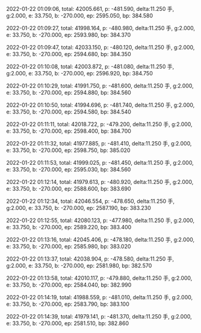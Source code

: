 2022-01-22 01:09:06, total: 42005.661, p: -481.590, delta:11.250 手, g:2.000, e: 33.750, b: -270.000, ep: 2595.050, bp: 384.580

2022-01-22 01:09:27, total: 41998.164, p: -480.980, delta:11.250 手, g:2.000, e: 33.750, b: -270.000, ep: 2593.980, bp: 384.370

2022-01-22 01:09:47, total: 42033.150, p: -480.120, delta:11.250 手, g:2.000, e: 33.750, b: -270.000, ep: 2594.680, bp: 384.350

2022-01-22 01:10:08, total: 42003.872, p: -481.080, delta:11.250 手, g:2.000, e: 33.750, b: -270.000, ep: 2596.920, bp: 384.750

2022-01-22 01:10:29, total: 41991.750, p: -481.600, delta:11.250 手, g:2.000, e: 33.750, b: -270.000, ep: 2594.880, bp: 384.560

2022-01-22 01:10:50, total: 41994.696, p: -481.740, delta:11.250 手, g:2.000, e: 33.750, b: -270.000, ep: 2594.580, bp: 384.540

2022-01-22 01:11:11, total: 42018.722, p: -479.200, delta:11.250 手, g:2.000, e: 33.750, b: -270.000, ep: 2598.400, bp: 384.700

2022-01-22 01:11:32, total: 41977.885, p: -481.410, delta:11.250 手, g:2.000, e: 33.750, b: -270.000, ep: 2598.750, bp: 385.020

2022-01-22 01:11:53, total: 41999.025, p: -481.450, delta:11.250 手, g:2.000, e: 33.750, b: -270.000, ep: 2595.030, bp: 384.560

2022-01-22 01:12:14, total: 41979.613, p: -480.920, delta:11.250 手, g:2.000, e: 33.750, b: -270.000, ep: 2588.600, bp: 383.690

2022-01-22 01:12:34, total: 42046.554, p: -478.650, delta:11.250 手, g:2.000, e: 33.750, b: -270.000, ep: 2587.190, bp: 383.230

2022-01-22 01:12:55, total: 42080.123, p: -477.980, delta:11.250 手, g:2.000, e: 33.750, b: -270.000, ep: 2589.220, bp: 383.400

2022-01-22 01:13:16, total: 42045.406, p: -478.180, delta:11.250 手, g:2.000, e: 33.750, b: -270.000, ep: 2585.980, bp: 383.020

2022-01-22 01:13:37, total: 42038.904, p: -478.580, delta:11.250 手, g:2.000, e: 33.750, b: -270.000, ep: 2581.980, bp: 382.570

2022-01-22 01:13:58, total: 42010.117, p: -479.880, delta:11.250 手, g:2.000, e: 33.750, b: -270.000, ep: 2584.040, bp: 382.990

2022-01-22 01:14:19, total: 41988.559, p: -481.010, delta:11.250 手, g:2.000, e: 33.750, b: -270.000, ep: 2583.790, bp: 383.100

2022-01-22 01:14:39, total: 41979.141, p: -481.370, delta:11.250 手, g:2.000, e: 33.750, b: -270.000, ep: 2581.510, bp: 382.860